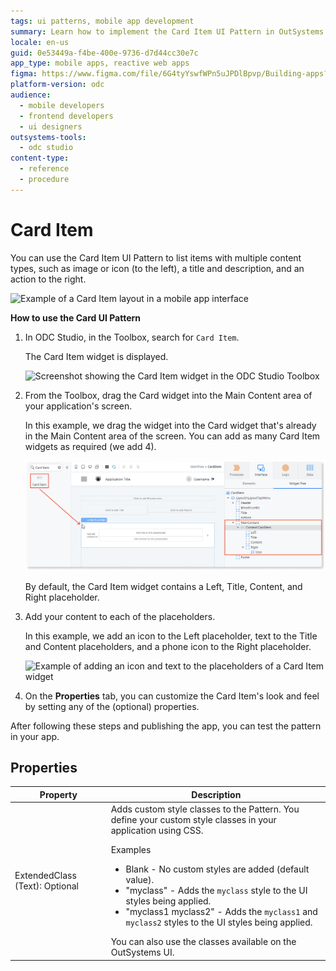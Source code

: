 ```yaml
---
tags: ui patterns, mobile app development
summary: Learn how to implement the Card Item UI Pattern in OutSystems Developer Cloud (ODC) to enhance mobile app interfaces.
locale: en-us
guid: 0e53449a-f4be-400e-9736-d7d44cc30e7c
app_type: mobile apps, reactive web apps
figma: https://www.figma.com/file/6G4tyYswfWPn5uJPDlBpvp/Building-apps?type=design&node-id=3203%3A10572&t=ZwHw8hXeFhwYsO5V-1
platform-version: odc
audience:
  - mobile developers
  - frontend developers
  - ui designers
outsystems-tools:
  - odc studio
content-type:
  - reference
  - procedure
---
```


# Card Item

You can use the Card Item UI Pattern to list items with multiple content types, such as image or icon (to the left), a title and description, and an action to the right.

![Example of a Card Item layout in a mobile app interface](images/carditem-1.png "Card Item Example")

**How to use the Card UI Pattern**

1. In ODC Studio, in the Toolbox, search for `Card Item`.

    The Card Item widget is displayed.

    ![Screenshot showing the Card Item widget in the ODC Studio Toolbox](images/carditem-2-ss.png "Card Item widget in ODC Studio Toolbox")

1. From the Toolbox, drag the Card widget into the Main Content area of your application's screen.

    In this example, we drag the widget into the Card widget that's already in the Main Content area of the screen. You can add as many Card Item widgets as required (we add 4). 

    ![Process of dragging the Card Item widget into the Main Content area of an application screen](images/carditem-3-ss.png "Dragging Card Item widget into Main Content Area")

    By default, the Card Item widget contains a Left, Title, Content, and Right placeholder.

1. Add your content to each of the placeholders.

    In this example, we add an icon to the Left placeholder, text to the Title and Content placeholders, and a phone icon to the Right placeholder.

    ![Example of adding an icon and text to the placeholders of a Card Item widget](images/carditem-4-ss.png "Adding Content to Card Item Widget Placeholders")

1. On the **Properties** tab, you can customize the Card Item's look and feel by setting any of the (optional) properties.

After following these steps and publishing the app, you can test the pattern in your app.

## Properties

| Property                       | Description                                                                                                                                                                                                                                                                                                                                                                                                                                                                                                                                                                                                           |
|--------------------------------|-----------------------------------------------------------------------------------------------------------------------------------------------------------------------------------------------------------------------------------------------------------------------------------------------------------------------------------------------------------------------------------------------------------------------------------------------------------------------------------------------------------------------------------------------------------------------------------------------------------------------|
| ExtendedClass (Text): Optional | Adds custom style classes to the Pattern. You define your custom style classes in your application using CSS.<p>Examples</p><ul><li>Blank - No custom styles are added (default value).</li><li>"myclass" - Adds the ``myclass`` style to the UI styles being applied.</li><li>"myclass1 myclass2" - Adds the ``myclass1`` and ``myclass2`` styles to the UI styles being applied. </li></ul>You can also use the classes available on the OutSystems UI. |
